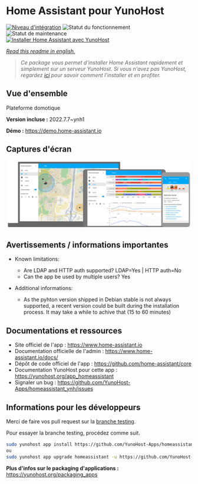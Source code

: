 <!--
N.B.: This README was automatically generated by https://github.com/YunoHost/apps/tree/master/tools/README-generator
It shall NOT be edited by hand.
-->

# Home Assistant pour YunoHost

[![Niveau d'intégration](https://dash.yunohost.org/integration/homeassistant.svg)](https://dash.yunohost.org/appci/app/homeassistant) ![Statut du fonctionnement](https://ci-apps.yunohost.org/ci/badges/homeassistant.status.svg) ![Statut de maintenance](https://ci-apps.yunohost.org/ci/badges/homeassistant.maintain.svg)  
[![Installer Home Assistant avec YunoHost](https://install-app.yunohost.org/install-with-yunohost.svg)](https://install-app.yunohost.org/?app=homeassistant)

*[Read this readme in english.](./README.md)*

> *Ce package vous permet d'installer Home Assistant rapidement et simplement sur un serveur YunoHost.
Si vous n'avez pas YunoHost, regardez [ici](https://yunohost.org/#/install) pour savoir comment l'installer et en profiter.*

## Vue d'ensemble

Plateforme domotique

**Version incluse :** 2022.7.7~ynh1

**Démo :** https://demo.home-assistant.io

## Captures d'écran

![Capture d'écran de Home Assistant](./doc/screenshots/screenshot1)

## Avertissements / informations importantes

* Known limitations:
    * Are LDAP and HTTP auth supported? LDAP=Yes | HTTP auth=No
    * Can the app be used by multiple users? Yes


* Additional informations:
    * As the pyhton version shipped in Debian stable is not always supported, a recent version could be built during the installation process. It may take a while to achive that (15 to 60 minutes)

## Documentations et ressources

* Site officiel de l'app : <https://www.home-assistant.io>
* Documentation officielle de l'admin : <https://www.home-assistant.io/docs/>
* Dépôt de code officiel de l'app : <https://github.com/home-assistant/core>
* Documentation YunoHost pour cette app : <https://yunohost.org/app_homeassistant>
* Signaler un bug : <https://github.com/YunoHost-Apps/homeassistant_ynh/issues>

## Informations pour les développeurs

Merci de faire vos pull request sur la [branche testing](https://github.com/YunoHost-Apps/homeassistant_ynh/tree/testing).

Pour essayer la branche testing, procédez comme suit.

``` bash
sudo yunohost app install https://github.com/YunoHost-Apps/homeassistant_ynh/tree/testing --debug
ou
sudo yunohost app upgrade homeassistant -u https://github.com/YunoHost-Apps/homeassistant_ynh/tree/testing --debug
```

**Plus d'infos sur le packaging d'applications :** <https://yunohost.org/packaging_apps>

